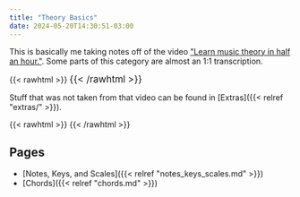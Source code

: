 ```yaml
---
title: "Theory Basics"
date: 2024-05-20T14:30:51-03:00
---
```


This is basically me taking notes off of the video ["Learn music theory in half an hour."](https://youtu.be/rgaTLrZGlk0). Some parts of this category are almost an 1:1 transcription.

{{< rawhtml >}}
<span style="font-size: 1.2em">
{{< /rawhtml >}}

Stuff that was not taken from that video can be found in [Extras]({{< relref "extras/" >}}).

{{< rawhtml >}}
</span>
{{< /rawhtml >}}

## Pages

- [Notes, Keys, and Scales]({{< relref "notes_keys_scales.md" >}})
- [Chords]({{< relref "chords.md" >}})
